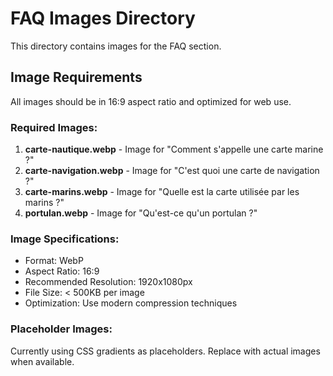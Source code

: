 # FAQ Images Directory

This directory contains images for the FAQ section.

## Image Requirements

All images should be in 16:9 aspect ratio and optimized for web use.

### Required Images:

1. **carte-nautique.webp** - Image for "Comment s'appelle une carte marine ?"
2. **carte-navigation.webp** - Image for "C'est quoi une carte de navigation ?"
3. **carte-marins.webp** - Image for "Quelle est la carte utilisée par les marins ?"
4. **portulan.webp** - Image for "Qu'est-ce qu'un portulan ?"

### Image Specifications:
- Format: WebP
- Aspect Ratio: 16:9
- Recommended Resolution: 1920x1080px
- File Size: < 500KB per image
- Optimization: Use modern compression techniques

### Placeholder Images:
Currently using CSS gradients as placeholders. Replace with actual images when available.
